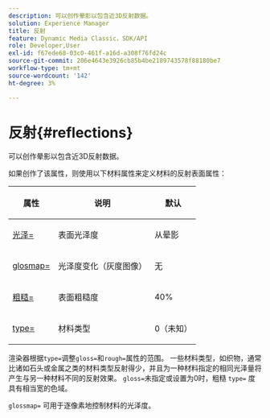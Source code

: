 ```yaml
---
description: 可以创作晕影以包含近3D反射数据。
solution: Experience Manager
title: 反射
feature: Dynamic Media Classic，SDK/API
role: Developer,User
exl-id: f67ede68-03c0-461f-a16d-a308f76fd24c
source-git-commit: 206e4643e3926cb85b4be2189743578f88180be7
workflow-type: tm+mt
source-wordcount: '142'
ht-degree: 3%

---
```


# 反射{#reflections}

可以创作晕影以包含近3D反射数据。

如果创作了该属性，则使用以下材料属性来定义材料的反射表面属性：

<table id="table_8769C726A17E412FB41F7CB87690B1FE"> 
 <thead> 
  <tr> 
   <th class="entry"> <p>属性 </p> </th> 
   <th class="entry"> <p>说明 </p> </th> 
   <th class="entry"> <p>默认 </p> </th> 
  </tr> 
 </thead>
 <tbody> 
  <tr> 
   <td> <p><a href="../../../../../../ir-api/http-protocol/image-rendering-api-ref/c-ir-http-protocol-ref/c-ir-http-protocol-command-reference/r-ir-http-gloss.md#reference-325aef2ee51e4e1584a06047427340ca" type="reference" format="dita" scope="local"> <span class="codeph"> 光泽=</span> </a> </p> </td> 
   <td> <p>表面光泽度 </p> </td> 
   <td> <p>从晕影 </p> </td> 
  </tr> 
  <tr> 
   <td> <p> <a href="../../../../../../ir-api/http-protocol/image-rendering-api-ref/c-ir-http-protocol-ref/c-ir-http-protocol-command-reference/r-ir-glossmap.md#reference-99940148ae6a401482b2d03c68530f3a" type="reference" format="dita" scope="local"> <span class="codeph"> glosmap=  </span> </a> </p> </td> 
   <td> <p>光泽度变化（灰度图像） </p> </td> 
   <td> <p>无 </p> </td> 
  </tr> 
  <tr> 
   <td> <p> <a href="../../../../../../ir-api/http-protocol/image-rendering-api-ref/c-ir-http-protocol-ref/c-ir-http-protocol-command-reference/r-ir-rough.md#reference-00add846b09f4dc39420bda1ca414180" type="reference" format="dita" scope="local"> <span class="codeph"> 粗糙=  </span> </a> </p> </td> 
   <td> <p>表面粗糙度 </p> </td> 
   <td> <p>40% </p> </td> 
  </tr> 
  <tr> 
   <td> <p> <a href="../../../../../../ir-api/http-protocol/image-rendering-api-ref/c-ir-http-protocol-ref/c-ir-http-protocol-command-reference/r-ir-http-type.md#reference-128c7de89e2d46838019b560f3f84a35" type="reference" format="dita" scope="local"> <span class="codeph"> type=</span> </a> </p> </td> 
   <td> <p>材料类型 </p> </td> 
   <td> <p>0（未知） </p> </td> 
  </tr> 
 </tbody> 
</table>

渲染器根据`type=`调整`gloss=`和`rough=`属性的范围。 一些材料类型，如织物，通常比诸如石头或金属之类的材料类型反射得少，并且为一种材料指定的相同光泽量将产生与另一种材料不同的反射效果。 `gloss=`未指定或设置为0时，粗糙 `type=` 度具有相当宽的色域。

`glossmap=` 可用于逐像素地控制材料的光泽度。
